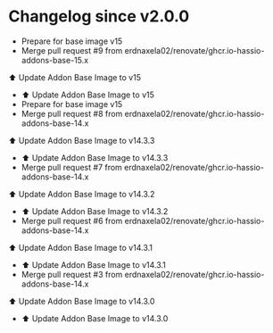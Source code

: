 # Changelog since v2.0.0
- Prepare for base image v15 
- Merge pull request #9 from erdnaxela02/renovate/ghcr.io-hassio-addons-base-15.x

⬆️ Update Addon Base Image to v15 
- ⬆️ Update Addon Base Image to v15 
- Prepare for base image v15 
- Merge pull request #8 from erdnaxela02/renovate/ghcr.io-hassio-addons-base-14.x

⬆️ Update Addon Base Image to v14.3.3 
- ⬆️ Update Addon Base Image to v14.3.3 
- Merge pull request #7 from erdnaxela02/renovate/ghcr.io-hassio-addons-base-14.x

⬆️ Update Addon Base Image to v14.3.2 
- ⬆️ Update Addon Base Image to v14.3.2 
- Merge pull request #6 from erdnaxela02/renovate/ghcr.io-hassio-addons-base-14.x

⬆️ Update Addon Base Image to v14.3.1 
- ⬆️ Update Addon Base Image to v14.3.1 
- Merge pull request #3 from erdnaxela02/renovate/ghcr.io-hassio-addons-base-14.x

⬆️ Update Addon Base Image to v14.3.0 
- ⬆️ Update Addon Base Image to v14.3.0 
